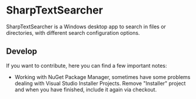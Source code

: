 # SharpTextSearcher

SharpTextSearcher is a Windows desktop app to search in files or directories, with different search configuration options.

## Develop
If you want to contribute, here you can find a few important notes:
- Working with NuGet Package Manager, sometimes have some problems dealing with Visual Studio Installer Projects. Remove "Installer" project and when you have finished, include it again via checkout.